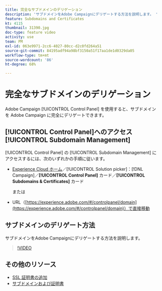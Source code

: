 ```yaml
---
title: 完全なサブドメインのデリゲーション
description: 'サブドメインをAdobe Campaignにデリゲートする方法を説明します。 '
feature: Subdomains and Certificates
kt: 4115
thumbnail: 31390.jpg
doc-type: feature video
activity: use
team: PM
exl-id: 063e9971-2cc6-4027-80cc-d2c0fd264a51
source-git-commit: 84195adf94a98bf3150a51f17aa1de1d0329da05
workflow-type: tm+mt
source-wordcount: '86'
ht-degree: 68%

---
```


# 完全なサブドメインのデリゲーション

Adobe Campaign [!UICONTROL Control Panel] を使用すると、サブドメインを Adobe Campaign に完全にデリゲートできます。

## [!UICONTROL Control Panel]へのアクセス[!UICONTROL Subdomain Management]

[!UICONTROL Control Panel] の [!UICONTROL Subdomain Management] にアクセスするには、次のいずれかの手順に従います。

* [Experience Cloud ホーム](https://experience.adobe.com/#/home)／[!UICONTROL Solution picker]：[!DNL Campaign]／**[!UICONTROL Control Panel]** カード／**[!UICONTROL Subdomains & Certificates]** カード

   または
* URL（[https://experience.adobe.com/#/controlpanel/domain](https://experience.adobe.com/#/controlpanel/domain)）で直接移動

## サブドメインのデリゲート方法

サブドメインをAdobe Campaignにデリゲートする方法を説明します。

>[!VIDEO](https://video.tv.adobe.com/v/31390?quality=12)

## その他のリソース

* [SSL 証明書の追加](/help/control-panel-tutorials/subdomains-and-certificates/adding-ssl-certificates.md)
* [サブドメインおよび証明書](https://experienceleague.adobe.com/docs/control-panel/using/subdomains-and-certificates/renewing-subdomain-certificate.html?lang=en)
